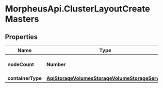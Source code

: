 # MorpheusApi.ClusterLayoutCreateMasters

## Properties

Name | Type | Description | Notes
------------ | ------------- | ------------- | -------------
**nodeCount** | **Number** | Number of nodes | [optional] [default to 1]
**containerType** | [**ApiStorageVolumesStorageVolumeStorageServer**](ApiStorageVolumesStorageVolumeStorageServer.md) |  | 



